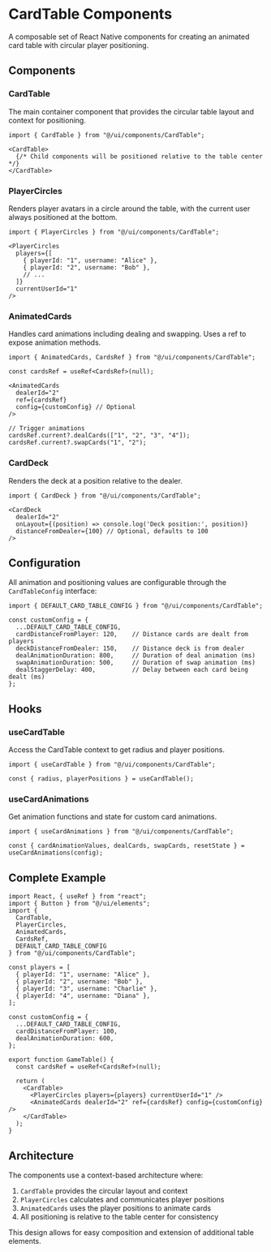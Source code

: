 # CardTable Components

A composable set of React Native components for creating an animated card table with circular player positioning.

## Components

### CardTable
The main container component that provides the circular table layout and context for positioning.

```tsx
import { CardTable } from "@/ui/components/CardTable";

<CardTable>
  {/* Child components will be positioned relative to the table center */}
</CardTable>
```

### PlayerCircles
Renders player avatars in a circle around the table, with the current user always positioned at the bottom.

```tsx
import { PlayerCircles } from "@/ui/components/CardTable";

<PlayerCircles 
  players={[
    { playerId: "1", username: "Alice" },
    { playerId: "2", username: "Bob" },
    // ...
  ]} 
  currentUserId="1" 
/>
```

### AnimatedCards
Handles card animations including dealing and swapping. Uses a ref to expose animation methods.

```tsx
import { AnimatedCards, CardsRef } from "@/ui/components/CardTable";

const cardsRef = useRef<CardsRef>(null);

<AnimatedCards 
  dealerId="2" 
  ref={cardsRef}
  config={customConfig} // Optional
/>

// Trigger animations
cardsRef.current?.dealCards(["1", "2", "3", "4"]);
cardsRef.current?.swapCards("1", "2");
```

### CardDeck
Renders the deck at a position relative to the dealer.

```tsx
import { CardDeck } from "@/ui/components/CardTable";

<CardDeck 
  dealerId="2" 
  onLayout={(position) => console.log('Deck position:', position)}
  distanceFromDealer={100} // Optional, defaults to 100
/>
```

## Configuration

All animation and positioning values are configurable through the `CardTableConfig` interface:

```tsx
import { DEFAULT_CARD_TABLE_CONFIG } from "@/ui/components/CardTable";

const customConfig = {
  ...DEFAULT_CARD_TABLE_CONFIG,
  cardDistanceFromPlayer: 120,    // Distance cards are dealt from players
  deckDistanceFromDealer: 150,    // Distance deck is from dealer
  dealAnimationDuration: 800,     // Duration of deal animation (ms)
  swapAnimationDuration: 500,     // Duration of swap animation (ms)
  dealStaggerDelay: 400,          // Delay between each card being dealt (ms)
};
```

## Hooks

### useCardTable
Access the CardTable context to get radius and player positions.

```tsx
import { useCardTable } from "@/ui/components/CardTable";

const { radius, playerPositions } = useCardTable();
```

### useCardAnimations
Get animation functions and state for custom card animations.

```tsx
import { useCardAnimations } from "@/ui/components/CardTable";

const { cardAnimationValues, dealCards, swapCards, resetState } = useCardAnimations(config);
```

## Complete Example

```tsx
import React, { useRef } from "react";
import { Button } from "@/ui/elements";
import { 
  CardTable, 
  PlayerCircles, 
  AnimatedCards, 
  CardsRef,
  DEFAULT_CARD_TABLE_CONFIG 
} from "@/ui/components/CardTable";

const players = [
  { playerId: "1", username: "Alice" },
  { playerId: "2", username: "Bob" },
  { playerId: "3", username: "Charlie" },
  { playerId: "4", username: "Diana" },
];

const customConfig = {
  ...DEFAULT_CARD_TABLE_CONFIG,
  cardDistanceFromPlayer: 100,
  dealAnimationDuration: 600,
};

export function GameTable() {
  const cardsRef = useRef<CardsRef>(null);

  return (
    <CardTable>
      <PlayerCircles players={players} currentUserId="1" />
      <AnimatedCards dealerId="2" ref={cardsRef} config={customConfig} />
    </CardTable>
  );
}
```

## Architecture

The components use a context-based architecture where:

1. `CardTable` provides the circular layout and context
2. `PlayerCircles` calculates and communicates player positions
3. `AnimatedCards` uses the player positions to animate cards
4. All positioning is relative to the table center for consistency

This design allows for easy composition and extension of additional table elements. 